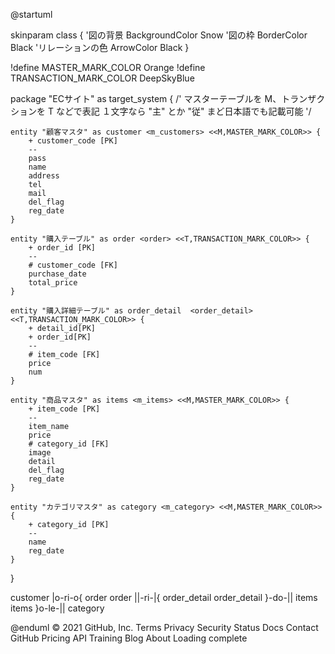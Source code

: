 @startuml

skinparam class {
    '図の背景
    BackgroundColor Snow
    '図の枠
    BorderColor Black
    'リレーションの色
    ArrowColor Black
}

!define MASTER_MARK_COLOR Orange 
!define TRANSACTION_MARK_COLOR DeepSkyBlue

package "ECサイト" as target_system {
    /'
      マスターテーブルを M、トランザクションを T などで表記
      １文字なら "主" とか "従" まど日本語でも記載可能
     '/

    entity "顧客マスタ" as customer <m_customers> <<M,MASTER_MARK_COLOR>> {
        + customer_code [PK]
        --
        pass
        name
        address
        tel
        mail
        del_flag
        reg_date
    }
    
    entity "購入テーブル" as order <order> <<T,TRANSACTION_MARK_COLOR>> {
        + order_id [PK]
        --
        # customer_code [FK]
        purchase_date
        total_price
    }
    
    entity "購入詳細テーブル" as order_detail  <order_detail> <<T,TRANSACTION_MARK_COLOR>> {
        + detail_id[PK]
        + order_id[PK]
        --
        # item_code [FK]
        price
        num
    }
    
    entity "商品マスタ" as items <m_items> <<M,MASTER_MARK_COLOR>> {
        + item_code [PK]
        --
        item_name
        price
        # category_id [FK]
        image
        detail
        del_flag
        reg_date
    }
    
    entity "カテゴリマスタ" as category <m_category> <<M,MASTER_MARK_COLOR>> {
        + category_id [PK]
        --
        name
        reg_date
    }
  }
  
  customer       |o-ri-o{     order
order          ||-ri-|{     order_detail
order_detail    }-do-||     items
items          }o-le-||     category


@enduml
© 2021 GitHub, Inc.
Terms
Privacy
Security
Status
Docs
Contact GitHub
Pricing
API
Training
Blog
About
Loading complete
